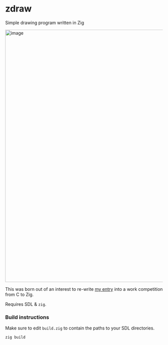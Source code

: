 # zdraw
Simple drawing program written in Zig

<img width="767" height="804" alt="image" src="https://github.com/user-attachments/assets/574c552d-f751-4ce0-be3d-716abd349d69" />

This was born out of an interest to re-write [my entry](https://github.com/taylorplewe/flopathon-2025/tree/sdl) into a work competition from C to Zig.

Requires SDL & `zig`.

### Build instructions
Make sure to edit `build.zig` to contain the paths to your SDL directories.
```sh
zig build
```
